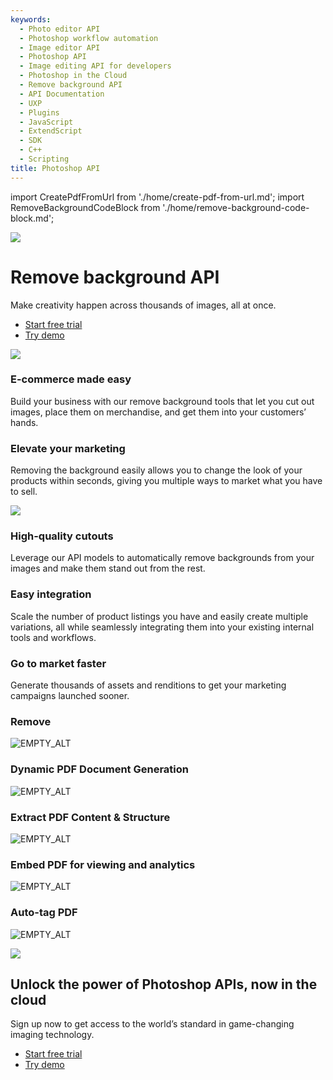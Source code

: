 ```yaml
---
keywords:
  - Photo editor API
  - Photoshop workflow automation
  - Image editor API
  - Photoshop API
  - Image editing API for developers
  - Photoshop in the Cloud
  - Remove background API
  - API Documentation
  - UXP
  - Plugins
  - JavaScript
  - ExtendScript
  - SDK
  - C++
  - Scripting
title: Photoshop API
---
```

import CreatePdfFromUrl from './home/create-pdf-from-url.md';
import RemoveBackgroundCodeBlock from './home/remove-background-code-block.md';

[//]: # (-----------------------------------Hero Section--------------------------------------------------------)
<Hero slots="image, heading, text, buttons" variant="fullwidth" background="rgb(12, 50, 63)" className="remove-background-hero" />

![](images/Adobe_io_illustration_banner_3x.png)

# Remove background API

Make creativity happen across thousands of images, all at once.

* [Start free trial](signup.md?ref=signup)
* [Try demo](demo.md)


[//]: # (-----------------------------------River Flow Section --------------------------------------------------------)
<TextBlock slots="image, heading, text" theme="lightest" />

![](images/AutomateContentCreation.png)

### E-commerce made easy

Build your business with our remove background tools that let you cut out images, place them on merchandise, and get them into your customers’ hands.


<TextBlock slots="heading, text, image" theme="lightest" />

### Elevate your marketing

Removing the background easily allows you to change the look of your products within seconds, giving you multiple ways to market what you have to sell.

![](images/IncreaseSales.png)

[//]: # (-----------------------------------Three Up Section --------------------------------------------------------)
<TextBlock slots="heading, text" width="33%" theme="lightest" isCentered />

### High-quality cutouts

Leverage our API models to automatically remove backgrounds from your images and make them stand out from the rest.




<TextBlock slots="heading, text" width="33%" theme="lightest" isCentered />

### Easy integration

Scale the number of product listings you have and easily create multiple variations, all while seamlessly integrating them into your existing internal tools and workflows.




<TextBlock slots="heading, text" width="33%" theme="lightest" isCentered />

### Go to market faster

Generate thousands of assets and renditions to get your marketing campaigns launched sooner.



<TabsBlock orientation="vertical" slots="heading, image, content" APIReference = "https://developer.adobe.com/document-services/docs/apis/"  repeat="5"  theme="dark" className='bgBlue code-block-0 Designed-for-developers  home-code-block tabBlockAlign'/>


### Remove

![EMPTY_ALT](images/s_createpdf_color_24.svg)

<RemoveBackgroundCodeBlock/>

### Dynamic PDF Document Generation

![EMPTY_ALT](images/ic-dynamic-pdf-gen-40.svg)

<RemoveBackgroundCodeBlock/>

### Extract PDF Content & Structure

![EMPTY_ALT](images/ic-extract-40.svg)

<RemoveBackgroundCodeBlock/>

### Embed PDF for viewing and analytics

![EMPTY_ALT](images/embed.svg)

<RemoveBackgroundCodeBlock/>

### Auto-tag PDF

![EMPTY_ALT](images/autotagIcon.svg)


[//]: # (-----------------------------------Summary Section --------------------------------------------------------)
<SummaryBlock slots="image, heading, text, buttons" background="rgb(12, 50, 63)" className="remove-background-summary"/>

![](images/Adobe_io_illustration_banner_3x.png)

## Unlock the power of Photoshop APIs, now in the cloud

Sign up now to get access to the world’s standard in game-changing imaging technology.

* [Start free trial](signup.md?ref=signup)
* [Try demo](demo.md)
